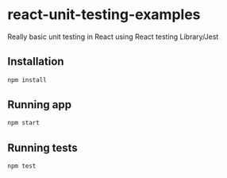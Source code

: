 # react-unit-testing-examples
Really basic unit testing in React using React testing Library/Jest

## Installation



```bash
npm install
```
## Running app



```bash
npm start
```
## Running tests



```bash
npm test
```

